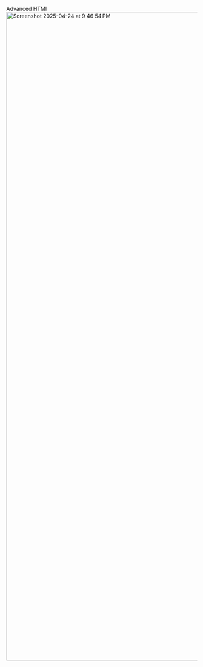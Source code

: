 Advanced HTMl
<img width="1710" alt="Screenshot 2025-04-24 at 9 46 54 PM" src="https://github.com/user-attachments/assets/3f8873ce-e9e4-471c-b522-7d9e792c05ea" />
